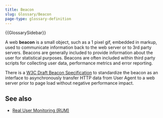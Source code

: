 ```yaml
---
title: Beacon
slug: Glossary/Beacon
page-type: glossary-definition
---
```


{{GlossarySidebar}}

A web **beacon** is a small object, such as a 1 pixel gif, embedded in markup, used to communicate information back to the web server or to 3rd party servers. Beacons are generally included to provide information about the user for statistical purposes. Beacons are often included within third party scripts for collecting user data, performance metrics and error reporting.

There is a [W3C Draft Beacon Specification](https://w3c.github.io/beacon/) to standardize the beacon as an interface to asynchronously transfer HTTP data from User Agent to a web server prior to page load without negative performance impact.

## See also

- [Real User Monitoring (RUM)](/en-US/docs/Glossary/Real_User_Monitoring)
